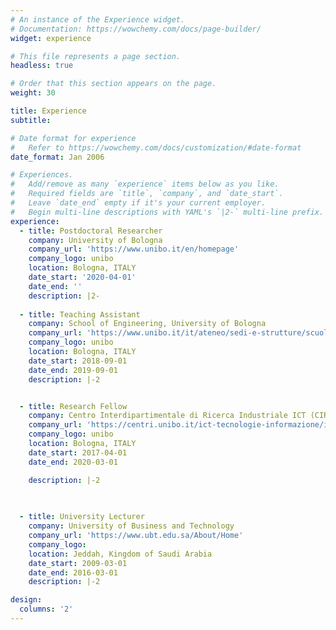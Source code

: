 ```yaml
---
# An instance of the Experience widget.
# Documentation: https://wowchemy.com/docs/page-builder/
widget: experience

# This file represents a page section.
headless: true

# Order that this section appears on the page.
weight: 30

title: Experience
subtitle:

# Date format for experience
#   Refer to https://wowchemy.com/docs/customization/#date-format
date_format: Jan 2006

# Experiences.
#   Add/remove as many `experience` items below as you like.
#   Required fields are `title`, `company`, and `date_start`.
#   Leave `date_end` empty if it's your current employer.
#   Begin multi-line descriptions with YAML's `|2-` multi-line prefix.
experience:
  - title: Postdoctoral Researcher
    company: University of Bologna
    company_url: 'https://www.unibo.it/en/homepage'
    company_logo: unibo
    location: Bologna, ITALY
    date_start: '2020-04-01'
    date_end: ''
    description: |2-
        
  - title: Teaching Assistant
    company: School of Engineering, University of Bologna
    company_url: 'https://www.unibo.it/it/ateneo/sedi-e-strutture/scuole/scuola-di-ingegneria'
    company_logo: unibo
    location: Bologna, ITALY
    date_start: 2018-09-01
    date_end: 2019-09-01
    description: |-2


  - title: Research Fellow 
    company: Centro Interdipartimentale di Ricerca Industriale ICT (CIRI ICT), University of Bologna
    company_url: 'https://centri.unibo.it/ict-tecnologie-informazione/it'
    company_logo: unibo
    location: Bologna, ITALY
    date_start: 2017-04-01
    date_end: 2020-03-01

    description: |-2
      

   
  - title: University Lecturer 
    company: University of Business and Technology
    company_url: 'https://www.ubt.edu.sa/About/Home'
    company_logo: 
    location: Jeddah, Kingdom of Saudi Arabia
    date_start: 2009-03-01
    date_end: 2016-03-01
    description: |-2

design:
  columns: '2'
---
```

